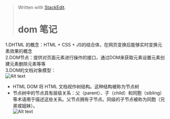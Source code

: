 


> Written with [StackEdit](https://stackedit.io/).
> # dom 笔记 #
>
1.DHTML 的概念：HTML + CSS + JS的结合体，在网页变换后能够实时变换元素效果的概念  
2.DOM节点：提供对页面元素进行操作的接口，通过DOM来获取元素设置元素创建元素删除元素等等  
3.DOM的文档对象模型：  
![Alt text](http://www.w3school.com.cn/i/ct_htmltree.gif)
>
+ HTML DOM 将 HTML 文档视作树结构。这种结构被称为节点树
+ 节点树中的节点具有层级关系：父（parent）、子（child）和同胞（sibling）等术语用于描述这些关系。父节点拥有子节点。同级的子节点被称为同胞（兄弟或姐妹）。  
![Alt text](http://www.w3school.com.cn/i/dom_navigate.gif)    
